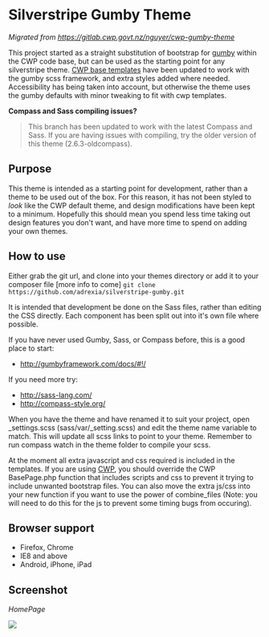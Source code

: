 # Silverstripe Gumby Theme
_Migrated from https://gitlab.cwp.govt.nz/nguyer/cwp-gumby-theme_

This project started as a straight substitution of bootstrap for [gumby](http://gumbyframework.com/) within the CWP code base, but can be used as the starting point for any silverstripe theme. [CWP base templates](https://gitlab.cwp.govt.nz/cwp-themes/default) have been updated to work with the gumby scss framework, and extra styles added where needed. Accessibility has being taken into account, but otherwise the theme uses the gumby defaults with minor tweaking to fit with cwp templates.

**Compass and Sass compiling issues?**

> This branch has been updated to work with the latest Compass and Sass. If you are having issues with compiling, try the older version of this theme (2.6.3-oldcompass).

## Purpose
This theme is intended as a starting point for development, rather than a theme to be used out of the box. For this reason, it has not been styled to *look* like the CWP default theme, and design modifications have been kept to a minimum. Hopefully this should mean you spend less time taking out design features you don't want, and have more time to spend on adding your own themes.

## How to use
Either grab the git url, and clone into your themes directory or add it to your composer file [more info to come]
``` git clone https://github.com/adrexia/silverstripe-gumby.git ```

It is intended that development be done on the Sass files, rather than editing the CSS directly. Each component has been split out into it's own file where possible. 

If you have never used Gumby, Sass, or Compass before, this is a good place to start: 

* http://gumbyframework.com/docs/#!/ 

If you need more try:

* http://sass-lang.com/
* http://compass-style.org/

When you have the theme and have renamed it to suit your project, open _settings.scss (sass/var/_setting.scss) and edit the theme name variable to match. This will update all scss links to point to your theme. Remember to run compass watch in the theme folder to compile your scss.

At the moment all extra javascript and css required is included in the templates. If you are using  [CWP](https://gitlab.cwp.govt.nz/cwp/cwp/tree/master), you should override the CWP BasePage.php function that includes scripts and css to prevent it trying to include unwanted bootstrap files. You can also move the extra js/css into your new function if you want to use the power of combine_files (Note: you will need to do this for the js to prevent some timing bugs from occuring).

## Browser support
* Firefox, Chrome
* IE8 and above
* Android, iPhone, iPad

## Screenshot
_HomePage_ 

![](images/demo-screenshot.png)
